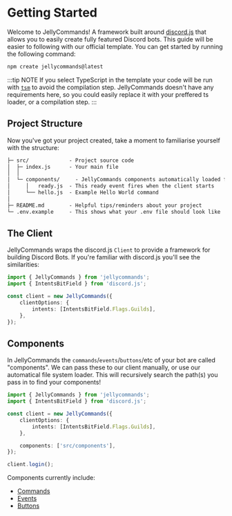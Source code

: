 # Getting Started

Welcome to JellyCommands! A framework built around [discord.js](https://discord.js.org/) that allows you to easily create fully featured Discord bots. This guide will be easier to following with our official template. You can get started by running the following command:

```bash
npm create jellycommands@latest
```

:::tip NOTE
If you select TypeScript in the template your code will be run with [`tsm`](https://github.com/lukeed/tsm) to avoid the compilation step. JellyCommands doesn't have any requirements here, so you could easily replace it with your preffered ts loader, or a compilation step.
:::

## Project Structure

Now you've got your project created, take a moment to familiarise yourself with the structure:

```txt
├─ src/             - Project source code
│  ├─ index.js      - Your main file
│  │
│  └─ components/     - JellyCommands components automatically loaded from here
│     │   ready.js  - This ready event fires when the client starts
│     └── hello.js  - Example Hello World command
│
├─ README.md        - Helpful tips/reminders about your project
└─ .env.example     - This shows what your .env file should look like
```

## The Client

JellyCommands wraps the discord.js `Client` to provide a framework for building Discord Bots. If you're familiar with discord.js you'll see the similarities:

```ts
import { JellyCommands } from 'jellycommands';
import { IntentsBitField } from 'discord.js';

const client = new JellyCommands({
	clientOptions: {
		intents: [IntentsBitField.Flags.Guilds],
	},
});
```

## Components

In JellyCommands the `commands`/`events`/`buttons`/etc of your bot are called "components". We can pass these to our client manually, or use our automatical file system loader. This will recursively search the path(s) you pass in to find your components!

```ts
import { JellyCommands } from 'jellycommands';
import { IntentsBitField } from 'discord.js';

const client = new JellyCommands({
	clientOptions: {
		intents: [IntentsBitField.Flags.Guilds],
	},

	components: ['src/components'],
});

client.login();
```

Components currently include:

-   [Commands](/guide/commands/files)
-   [Events](/guide/events/files)
-   [Buttons](/guide/buttons/files)
